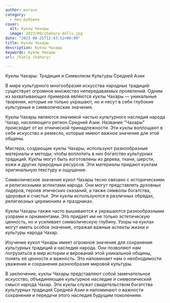 ```yaml
---
author: morava
category:
  - без-рубрики
cover:
  alt: Куклы Чахары
  image: 2023/08/chahara-dolls.jpg
date: "2023-08-25T12:43:52+00:00"
title: Куклы Чахары
description: Куклы Чахары
keywords: Куклы Чахары
url: /kukly-chahary/

---
```

Куклы Чахары: Традиция и Символизм Культуры Средней Азии

В мире культурного многообразия искусства народных традиций существует огромное множество непередаваемых проявлений. Одним из захватывающих примеров являются куклы Чахары — уникальные творения, которые не только украшают, но и несут в себе глубокие культурные и символические значения.

Куклы Чахары являются значимой частью культурного наследия народа Чахар, населяющего регион Средней Азии. Название "Чахары" происходит от их этнической принадлежности. Эти куклы воплощают в себе искусство и ремесло, которые имеют важное значение для этой общины.

Мастера, создающие куклы Чахары, используют разнообразные материалы и методы, чтобы воплотить в них богатство культурных традиций. Куклы могут быть изготовлены из дерева, ткани, шерсти, кожи и других природных ресурсов. Эти материалы придают куклам оригинальную текстуру и ощущение.

Символическое значение кукол Чахары тесно связано с историческими и религиозными аспектами народа. Они могут представлять духовных лидеров, героев эпических сказаний, а также символы богатства, здоровья и счастья. Эти куклы используются в различных обрядах, религиозных церемониях и праздниках.

Куклы Чахары также часто вышиваются и украшаются разнообразными узорами и орнаментами. Это придает им не только эстетическую ценность, но и усиливает символическую глубину. Узоры на куклах могут иметь особое значение, отражая важные аспекты жизни и культуры народа Чахар.

Изучение кукол Чахары имеет огромное значение для сохранения культурных традиций и наследия народа. Они позволяют нам погрузиться в мир истории и верований этой уникальной общины, понять её ценности и важность. Это напоминает нам о необходимости уважения и сохранения разнообразия мировой культуры.

В заключение, куклы Чахары представляют собой замечательное искусство, объединяющее культурное наследие и символический смысл народа Чахар. Эти куклы служат свидетельством богатства культурных традиций Средней Азии и напоминают о важности сохранения и передачи этого наследия будущим поколениям.
